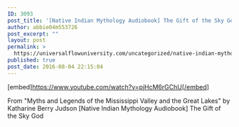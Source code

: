 ```yaml
---
ID: 3093
post_title: '[Native Indian Mythology Audiobook] The Gift of the Sky God'
author: abbie04m553726
post_excerpt: ""
layout: post
permalink: >
  https://universalflowuniversity.com/uncategorized/native-indian-mythology-audiobook-the-gift-of-the-sky-god/
published: true
post_date: 2016-08-04 22:15:04
---
```

[embed]https://www.youtube.com/watch?v=pjHcM6rGChU[/embed]<br>
<p>From "Myths and Legends of the Mississippi Valley and the Great Lakes" by Katharine Berry Judson 
[Native Indian Mythology Audiobook] The Gift of the Sky God</p>
